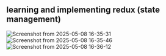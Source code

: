 ## learning and implementing redux (state management)

![Screenshot from 2025-05-08 16-35-31](https://github.com/user-attachments/assets/f480da6f-5656-4ffa-b7b4-1e0f7efbb434)
![Screenshot from 2025-05-08 16-35-46](https://github.com/user-attachments/assets/85e298d9-6525-402d-8c90-1304c3dd1250)
![Screenshot from 2025-05-08 16-36-12](https://github.com/user-attachments/assets/3a4874d1-c451-48b2-bd10-f505415f2009)
